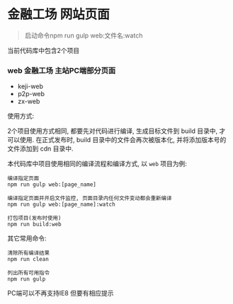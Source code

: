 # 金融工场 网站页面

> 启动命令npm run gulp web:文件名:watch

当前代码库中包含2个项目

### web 金融工场 主站PC端部分页面

* keji-web
* p2p-web
* zx-web

使用方式:

2个项目使用方式相同, 都要先对代码进行编译, 生成目标文件到 build 目录中, 才可以使用.
在正式发布时, build 目录中的文件会再次被版本化, 并将添加版本号的文件添加到 cdn 目录中.

本代码库中项目使用相同的编译流程和编译方式, 以 `web` 项目为例:

    编译指定页面
    npm run gulp web:[page_name]

    编译指定页面并开启文件监控, 页面目录内任何文件变动都会重新编译
    npm run gulp web:[page_name]:watch

    打包项目(发布时使用)
    npm run build:web

其它常用命令:

    清除所有编译结果
    npm run clean

    列出所有可用指令
    npm run gulp

PC端可以不再支持IE8 但要有相应提示
